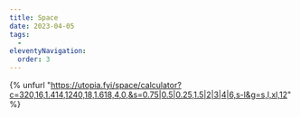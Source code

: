 ```yaml
---
title: Space
date: 2023-04-05
tags:
  -
eleventyNavigation:
  order: 3
---
```


{% unfurl "https://utopia.fyi/space/calculator?c=320,16,1.414,1240,18,1.618,4,0,&s=0.75|0.5|0.25,1.5|2|3|4|6,s-l&g=s,l,xl,12" %}
